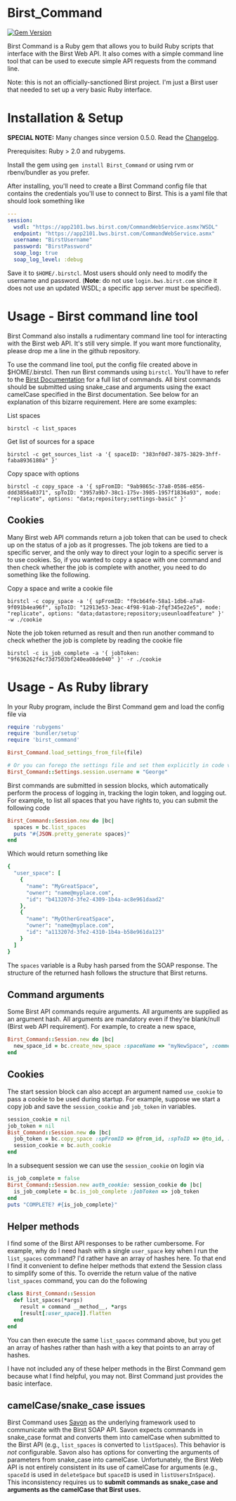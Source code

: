 Birst_Command
====================
[![Gem Version](https://badge.fury.io/rb/Birst_Command.svg)](http://badge.fury.io/rb/Birst_Command)

Birst Command is a Ruby gem that allows you to build Ruby scripts that
interface with the Birst Web API.  It also comes with a simple command line
tool that can be used to execute simple API requests from the command line.

Note: this is not an officially-sanctioned Birst project.  I'm just a
Birst user that needed to set up a very basic Ruby interface.

# Installation & Setup

**SPECIAL NOTE:** Many changes since version 0.5.0.  Read the
  [Changelog](CHANGELOG.md).

Prerequisites: Ruby > 2.0 and rubygems.

Install the gem using `gem install Birst_Command` or using rvm or
rbenv/bundler as you prefer.

After installing, you'll need to create a Birst Command config file
that contains the credentials you'll use to connect to Birst.  This
is a yaml file that should look something like

````yaml
---
session:
  wsdl: "https://app2101.bws.birst.com/CommandWebService.asmx?WSDL"
  endpoint: "https://app2101.bws.birst.com/CommandWebService.asmx"
  username: "BirstUsername"
  password: "BirstPassword"
  soap_log: true
  soap_log_level: :debug
````
Save it to `$HOME/.birstcl`.  Most users should only need to modify
the username and password. (**Note**: do not use `login.bws.birst.com`
since it does not use an updated WSDL; a specific app server must be
specified).  

# Usage - Birst command line tool

Birst Command also installs a rudimentary command line tool for interacting
with the Birst web API.  It's still very simple.  If you want more functionality,
please drop me a line in the github repository.

To use the command line tool, put the config file created above in
$HOME/.birstcl.  Then run Birst commands using `birstcl`.  You'll have to refer
to the [Birst Documentation](https://app2102.bws.birst.com/CommandWebService.asmx)
for a full list of commands.  All birst commands should be submitted using snake_case
and arguments using the exact camelCase specified in the Birst documentation.  See
below for an explanation of this bizarre requirement.  Here are some examples:

List spaces

    birstcl -c list_spaces

Get list of sources for a space

    birstcl -c get_sources_list -a '{ spaceID: "383nf0d7-3875-3829-3hff-faba8936180a" }'

Copy space with options

    birstcl -c copy_space -a '{ spFromID: "9ab9865c-37a8-0586-e856-ddd3856a0371", spToID: "3957a9b7-38c1-175v-3985-1957f1836a93", mode: "replicate", options: "data;repository;settings-basic" }'

## Cookies

Many Birst web API commands return a job token that can be used to check up
on the status of a job as it progresses.  The job tokens are tied to a specific
server, and the only way to direct your login to a specific server is to use
cookies.  So, if you wanted to copy a space with one command and then
check whether the job is complete with another, you need to do something
like the following.

Copy a space and write a cookie file

    birstcl -c copy_space -a '{ spFromID: "f9cb64fe-58a1-1db6-a7a8-9f091b4ea96f", spToID: "12913e53-3eac-4f98-91ab-2fqf345e22e5", mode: "replicate", options: "data;datastore;repository;useunloadfeature" }' -w ./cookie

Note the job token returned as result and then run another command to
check whether the job is complete by reading the cookie file

    birstcl -c is_job_complete -a '{ jobToken: "9f636262f4c73d7503bf240ea08de040" }' -r ./cookie

# Usage - As Ruby library

In your Ruby program, include the Birst Command gem and load the config file via

````ruby
require 'rubygems'
require 'bundler/setup'
require 'birst_command'

Birst_Command.load_settings_from_file(file)

# Or you can forego the settings file and set them explicitly in code via
Birst_Command::Settings.session.username = "George"

````

Birst commands are submitted in session blocks, which automatically
perform the process of logging in, tracking the login token, and
logging out.  For example, to list all spaces that you have rights to,
you can submit the following code

````ruby
Birst_Command::Session.new do |bc|
  spaces = bc.list_spaces
  puts "#{JSON.pretty_generate spaces}"
end
````

Which would return something like

````ruby
{
  "user_space": [
    {
      "name": "MyGreatSpace",
      "owner": "name@myplace.com",
      "id": "b413207d-3fe2-4309-1b4a-ac8e961daad2"
    },
    {
      "name": "MyOtherGreatSpace",
      "owner": "name@myplace.com",
      "id": "a113207d-3fe2-4310-1b4a-b58e961da123"
    }
  ]
}
````

The `spaces` variable is a Ruby hash parsed from the SOAP response.
The structure of the returned hash follows the structure that Birst
returns.

## Command arguments

Some Birst API commands require arguments.  All arguments are supplied
as an argument hash.  All arguments are mandatory even if they're blank/null
(Birst web API requirement).  For example, to create a new space,

````ruby
Birst_Command::Session.new do |bc|
  new_space_id = bc.create_new_space :spaceName => "myNewSpace", :comments => "Just testing",:automatic => "false"
end
````

## Cookies

The start session block can also accept an argument named `use_cookie` to
pass a cookie to be used during startup.  For example, suppose we start
a copy job and save the `session_cookie` and `job_token` in variables.

````ruby
session_cookie = nil
job_token = nil
Bist_Command::Session.new do |bc|
  job_token = bc.copy_space :spFromID => @from_id, :spToID => @to_id, :mode => "replicate", :options => "data;datastore;useunloadfeature"
  session_cookie = bc.auth_cookie
end
````
In a subsequent session we can use the `session_cookie` on login via

````ruby
is_job_complete = false
Birst_Command::Session.new auth_cookie: session_cookie do |bc|
  is_job_complete = bc.is_job_complete :jobToken => job_token
end
puts "COMPLETE? #{is_job_complete}"
````

## Helper methods

I find some of the Birst API responses to be rather cumbersome.  For
example, why do I need hash with a single `user_space` key when I
run the `list_spaces` command?  I'd
rather have an array of hashes here.  To that end I find it convenient
to define helper methods that extend the Session class to simplify
some of this.  To override the return value of the native
`list_spaces` command, you can do the following

````ruby
class Birst_Command::Session
  def list_spaces(*args)
    result = command __method__, *args
    [result[:user_space]].flatten
  end
end
````

You can then execute the same `list_spaces` command above, but you get
an array of hashes rather than hash with a key that points to an array
of hashes.

I have not included any of these helper methods in the Birst Command
gem because what I find helpful, you may not.  Birst Command just
provides the basic interface.


## camelCase/snake_case issues

Birst Command uses [Savon](http://savonrb.com/version2/client.html) as
the underlying framework used to communicate with the Birst SOAP API.
Savon expects commands in snake_case format and converts them into
camelCase when submitted to the Birst API (e.g., `list_spaces` is
converted to `listSpaces`).  This behavior is *not* configurable.
Savon also has options for converting the arguments of parameters from
snake_case into camelCase.  Unfortunately, the Birst Web API is not
entirely consistent in its use of camelCase for arguments (e.g.,
`spaceId` is used in `deleteSpace` but `spaceID` is used in
`listUsersInSpace`).  This inconsistency requires us to **submit
commands as snake_case and arguments as the camelCase that Birst
uses.**
